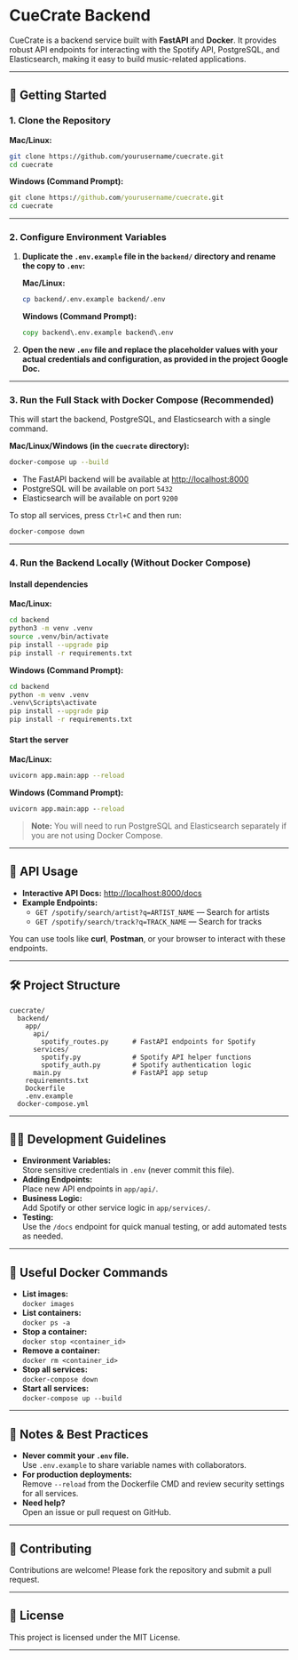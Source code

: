 # CueCrate Backend

CueCrate is a backend service built with **FastAPI** and **Docker**. It provides robust API endpoints for interacting with the Spotify API, PostgreSQL, and Elasticsearch, making it easy to build music-related applications.

---

## 🚀 Getting Started

### 1. **Clone the Repository**

**Mac/Linux:**
```sh
git clone https://github.com/yourusername/cuecrate.git
cd cuecrate
```

**Windows (Command Prompt):**
```cmd
git clone https://github.com/yourusername/cuecrate.git
cd cuecrate
```

---

### 2. **Configure Environment Variables**

1. **Duplicate the `.env.example` file in the `backend/` directory and rename the copy to `.env`:**

   **Mac/Linux:**
   ```sh
   cp backend/.env.example backend/.env
   ```

   **Windows (Command Prompt):**
   ```cmd
   copy backend\.env.example backend\.env
   ```

2. **Open the new `.env` file and replace the placeholder values with your actual credentials and configuration, as provided in the project Google Doc.**

---

### 3. **Run the Full Stack with Docker Compose (Recommended)**

This will start the backend, PostgreSQL, and Elasticsearch with a single command.

**Mac/Linux/Windows (in the `cuecrate` directory):**
```sh
docker-compose up --build
```

- The FastAPI backend will be available at [http://localhost:8000](http://localhost:8000)
- PostgreSQL will be available on port `5432`
- Elasticsearch will be available on port `9200`

To stop all services, press `Ctrl+C` and then run:

```sh
docker-compose down
```

---

### 4. **Run the Backend Locally (Without Docker Compose)**

#### **Install dependencies**

**Mac/Linux:**
```sh
cd backend
python3 -m venv .venv
source .venv/bin/activate
pip install --upgrade pip
pip install -r requirements.txt
```

**Windows (Command Prompt):**
```cmd
cd backend
python -m venv .venv
.venv\Scripts\activate
pip install --upgrade pip
pip install -r requirements.txt
```

#### **Start the server**

**Mac/Linux:**
```sh
uvicorn app.main:app --reload
```

**Windows (Command Prompt):**
```cmd
uvicorn app.main:app --reload
```

> **Note:** You will need to run PostgreSQL and Elasticsearch separately if you are not using Docker Compose.

---

## 📝 API Usage

- **Interactive API Docs:** [http://localhost:8000/docs](http://localhost:8000/docs)
- **Example Endpoints:**
  - `GET /spotify/search/artist?q=ARTIST_NAME` — Search for artists
  - `GET /spotify/search/track?q=TRACK_NAME` — Search for tracks

You can use tools like **curl**, **Postman**, or your browser to interact with these endpoints.

---

## 🛠️ Project Structure

```
cuecrate/
  backend/
    app/
      api/
        spotify_routes.py      # FastAPI endpoints for Spotify
      services/
        spotify.py             # Spotify API helper functions
        spotify_auth.py        # Spotify authentication logic
      main.py                  # FastAPI app setup
    requirements.txt
    Dockerfile
    .env.example
  docker-compose.yml
```

---

## 🧑‍💻 Development Guidelines

- **Environment Variables:**  
  Store sensitive credentials in `.env` (never commit this file).
- **Adding Endpoints:**  
  Place new API endpoints in `app/api/`.
- **Business Logic:**  
  Add Spotify or other service logic in `app/services/`.
- **Testing:**  
  Use the `/docs` endpoint for quick manual testing, or add automated tests as needed.

---

## 🐳 Useful Docker Commands

- **List images:**  
  `docker images`
- **List containers:**  
  `docker ps -a`
- **Stop a container:**  
  `docker stop <container_id>`
- **Remove a container:**  
  `docker rm <container_id>`
- **Stop all services:**  
  `docker-compose down`
- **Start all services:**  
  `docker-compose up --build`

---

## 📢 Notes & Best Practices

- **Never commit your `.env` file.**  
  Use `.env.example` to share variable names with collaborators.
- **For production deployments:**  
  Remove `--reload` from the Dockerfile CMD and review security settings for all services.
- **Need help?**  
  Open an issue or pull request on GitHub.

---

## 🤝 Contributing

Contributions are welcome! Please fork the repository and submit a pull request.

---

## 📄 License

This project is licensed under the MIT License.

---
